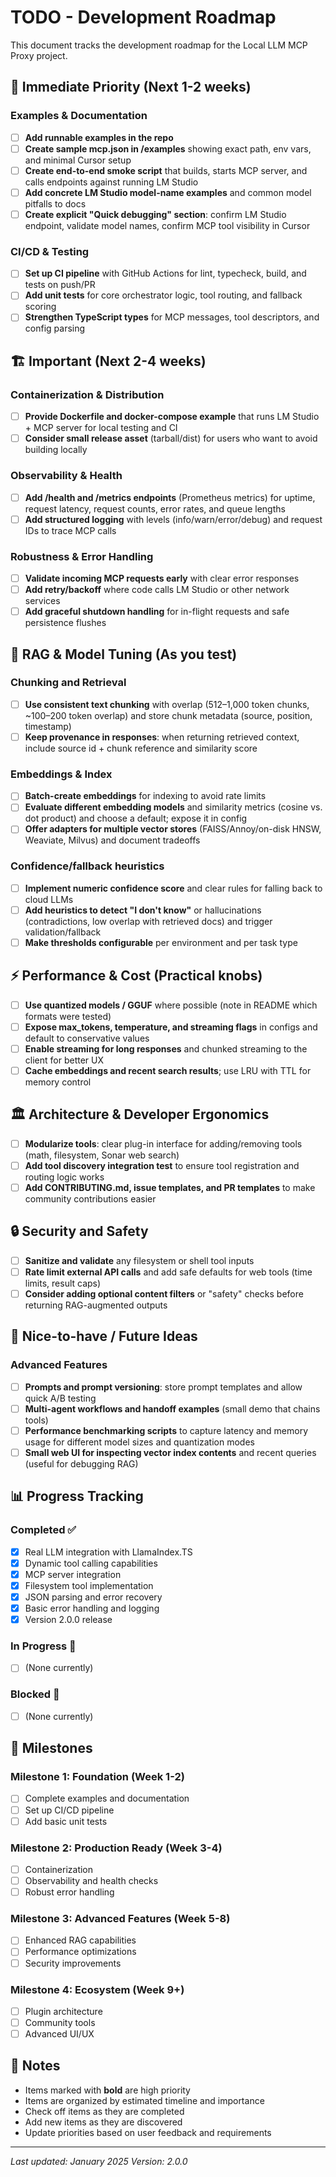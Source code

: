 # TODO - Development Roadmap

This document tracks the development roadmap for the Local LLM MCP Proxy project.

## 🚀 Immediate Priority (Next 1-2 weeks)

### Examples & Documentation
- [ ] **Add runnable examples in the repo**
- [ ] **Create sample mcp.json in /examples** showing exact path, env vars, and minimal Cursor setup
- [ ] **Create end-to-end smoke script** that builds, starts MCP server, and calls endpoints against running LM Studio
- [ ] **Add concrete LM Studio model-name examples** and common model pitfalls to docs
- [ ] **Create explicit "Quick debugging" section**: confirm LM Studio endpoint, validate model names, confirm MCP tool visibility in Cursor

### CI/CD & Testing
- [ ] **Set up CI pipeline** with GitHub Actions for lint, typecheck, build, and tests on push/PR
- [ ] **Add unit tests** for core orchestrator logic, tool routing, and fallback scoring
- [ ] **Strengthen TypeScript types** for MCP messages, tool descriptors, and config parsing

## 🏗️ Important (Next 2-4 weeks)

### Containerization & Distribution
- [ ] **Provide Dockerfile and docker-compose example** that runs LM Studio + MCP server for local testing and CI
- [ ] **Consider small release asset** (tarball/dist) for users who want to avoid building locally

### Observability & Health
- [ ] **Add /health and /metrics endpoints** (Prometheus metrics) for uptime, request latency, request counts, error rates, and queue lengths
- [ ] **Add structured logging** with levels (info/warn/error/debug) and request IDs to trace MCP calls

### Robustness & Error Handling
- [ ] **Validate incoming MCP requests early** with clear error responses
- [ ] **Add retry/backoff** where code calls LM Studio or other network services
- [ ] **Add graceful shutdown handling** for in-flight requests and safe persistence flushes

## 🔬 RAG & Model Tuning (As you test)

### Chunking and Retrieval
- [ ] **Use consistent text chunking** with overlap (512–1,000 token chunks, ~100–200 token overlap) and store chunk metadata (source, position, timestamp)
- [ ] **Keep provenance in responses**: when returning retrieved context, include source id + chunk reference and similarity score

### Embeddings & Index
- [ ] **Batch-create embeddings** for indexing to avoid rate limits
- [ ] **Evaluate different embedding models** and similarity metrics (cosine vs. dot product) and choose a default; expose it in config
- [ ] **Offer adapters for multiple vector stores** (FAISS/Annoy/on-disk HNSW, Weaviate, Milvus) and document tradeoffs

### Confidence/fallback heuristics
- [ ] **Implement numeric confidence score** and clear rules for falling back to cloud LLMs
- [ ] **Add heuristics to detect "I don't know"** or hallucinations (contradictions, low overlap with retrieved docs) and trigger validation/fallback
- [ ] **Make thresholds configurable** per environment and per task type

## ⚡ Performance & Cost (Practical knobs)

- [ ] **Use quantized models / GGUF** where possible (note in README which formats were tested)
- [ ] **Expose max_tokens, temperature, and streaming flags** in configs and default to conservative values
- [ ] **Enable streaming for long responses** and chunked streaming to the client for better UX
- [ ] **Cache embeddings and recent search results**; use LRU with TTL for memory control

## 🏛️ Architecture & Developer Ergonomics

- [ ] **Modularize tools**: clear plug-in interface for adding/removing tools (math, filesystem, Sonar web search)
- [ ] **Add tool discovery integration test** to ensure tool registration and routing logic works
- [ ] **Add CONTRIBUTING.md, issue templates, and PR templates** to make community contributions easier

## 🔒 Security and Safety

- [ ] **Sanitize and validate** any filesystem or shell tool inputs
- [ ] **Rate limit external API calls** and add safe defaults for web tools (time limits, result caps)
- [ ] **Consider adding optional content filters** or "safety" checks before returning RAG-augmented outputs

## 🌟 Nice-to-have / Future Ideas

### Advanced Features
- [ ] **Prompts and prompt versioning**: store prompt templates and allow quick A/B testing
- [ ] **Multi-agent workflows and handoff examples** (small demo that chains tools)
- [ ] **Performance benchmarking scripts** to capture latency and memory usage for different model sizes and quantization modes
- [ ] **Small web UI for inspecting vector index contents** and recent queries (useful for debugging RAG)

## 📊 Progress Tracking

### Completed ✅
- [x] Real LLM integration with LlamaIndex.TS
- [x] Dynamic tool calling capabilities
- [x] MCP server integration
- [x] Filesystem tool implementation
- [x] JSON parsing and error recovery
- [x] Basic error handling and logging
- [x] Version 2.0.0 release

### In Progress 🔄
- [ ] (None currently)

### Blocked 🚫
- [ ] (None currently)

## 🎯 Milestones

### Milestone 1: Foundation (Week 1-2)
- [ ] Complete examples and documentation
- [ ] Set up CI/CD pipeline
- [ ] Add basic unit tests

### Milestone 2: Production Ready (Week 3-4)
- [ ] Containerization
- [ ] Observability and health checks
- [ ] Robust error handling

### Milestone 3: Advanced Features (Week 5-8)
- [ ] Enhanced RAG capabilities
- [ ] Performance optimizations
- [ ] Security improvements

### Milestone 4: Ecosystem (Week 9+)
- [ ] Plugin architecture
- [ ] Community tools
- [ ] Advanced UI/UX

## 📝 Notes

- Items marked with **bold** are high priority
- Items are organized by estimated timeline and importance
- Check off items as they are completed
- Add new items as they are discovered
- Update priorities based on user feedback and requirements

---

*Last updated: January 2025*
*Version: 2.0.0*